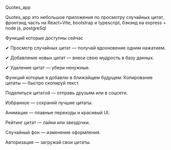 Quotes_app 

Quotes_app это небольшое приложения по просмотру случайных цитат, фронтэнд часть на React+Vite, bootstrap и typescript, бэкэнд на express + node js, postgreSql

Функций которые доступны сейчас 

✔ Просмотр случайных цитат — получай вдохновение одним нажатием.

✔ Добавление новых цитат — внеси свою мудрость в базу данных.

✔ Удаление цитат — убери ненужные.



Функций которые я добавлю в ближайщем будущем:
Копирование цитаты — быстро скопируй текст.

Поделиться цитатой — отправь друзьям или в соцсети.

Избранное — сохраняй лучшие цитаты.

Анимации — плавные переходы и красивый UI.

Рейтинг цитат — лайки или звездочки.

Случайный фон — изменение оформления.

Авторизация — загружай свои цитаты.
